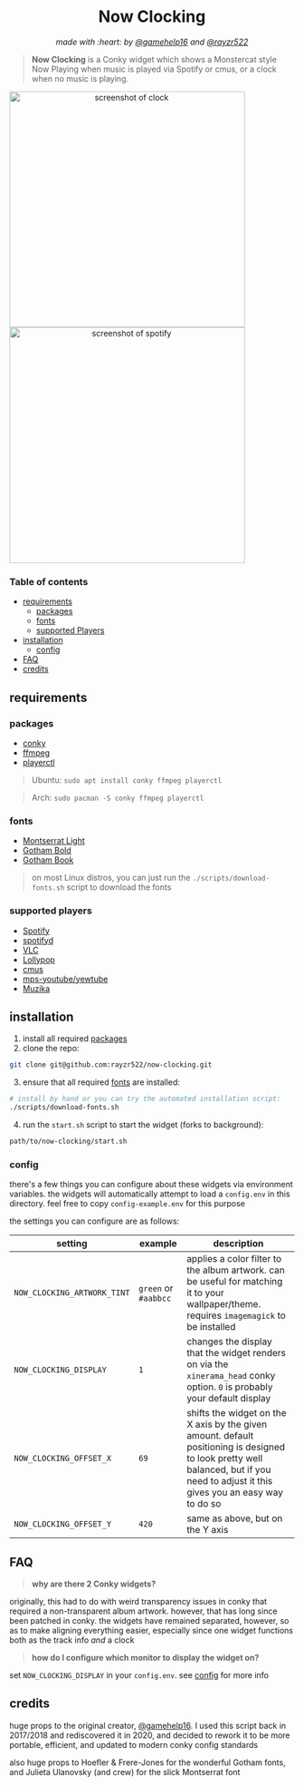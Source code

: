 <h1 align="center">Now Clocking</h1>
<p align="center"><i>made with :heart: by <a href="https://github.com/gamehelp16">@gamehelp16</a> and <a href="https://github.com/rayzr522">@rayzr522</a></i></p>

> **Now Clocking** is a Conky widget which shows a Monstercat style Now Playing when music is played via Spotify or cmus, or a clock when no music is playing.

<div align="center" style="display:inline">
<img alt="screenshot of clock" src="res/now-clocking-clock.jpg" width="416px" />
<img alt="screenshot of spotify" src="res/now-clocking-spotify.jpg" width="416px" />
</div>

### Table of contents

- [requirements](#requirements)
  - [packages](#packages)
  - [fonts](#fonts)
  - [supported Players](#supported-players)
- [installation](#installation)
  - [config](#config)
- [FAQ](#faq)
- [credits](#credits)

## requirements

### packages

- [conky](https://github.com/brndnmtthws/conky/)
- [ffmpeg](https://www.ffmpeg.org/)
- [playerctl](https://github.com/altdesktop/playerctl)

> Ubuntu: `sudo apt install conky ffmpeg playerctl`

> Arch: `sudo pacman -S conky ffmpeg playerctl`

### fonts

- [Montserrat Light](https://fonts.google.com/specimen/Montserrat?selection.family=Montserrat:300)
- [Gotham Bold](https://fontsgeek.com/fonts/Gotham-Bold)
- [Gotham Book](https://fontsgeek.com/fonts/Gotham-Book)

> on most Linux distros, you can just run the `./scripts/download-fonts.sh` script to download the fonts

### supported players

- [Spotify](https://www.spotify.com/)
- [spotifyd](https://github.com/Spotifyd/spotifyd)
- [VLC](https://www.videolan.org/)
- [Lollypop](https://wiki.gnome.org/Apps/Lollypop)
- [cmus](https://cmus.github.io/)
- [mps-youtube/yewtube](https://github.com/mps-youtube/yewtube)
- [Muzika](https://github.com/vixalien/muzika)

## installation

1. install all required [packages](#packages)
2. clone the repo:

```bash
git clone git@github.com:rayzr522/now-clocking.git
```

3. ensure that all required [fonts](#fonts) are installed:

```bash
# install by hand or you can try the automated installation script:
./scripts/download-fonts.sh
```

4. run the `start.sh` script to start the widget (forks to background):

```bash
path/to/now-clocking/start.sh
```

### config

there's a few things you can configure about these widgets via environment variables. the widgets will automatically attempt to load a `config.env` in this directory. feel free to copy `config-example.env` for this purpose

the settings you can configure are as follows:

| setting                     | example              | description                                                                                                                                                                         |
| --------------------------- | -------------------- | ----------------------------------------------------------------------------------------------------------------------------------------------------------------------------------- |
| `NOW_CLOCKING_ARTWORK_TINT` | `green` or `#aabbcc` | applies a color filter to the album artwork. can be useful for matching it to your wallpaper/theme. requires `imagemagick` to be installed                                          |
| `NOW_CLOCKING_DISPLAY`      | `1`                  | changes the display that the widget renders on via the `xinerama_head` conky option. `0` is probably your default display                                                           |
| `NOW_CLOCKING_OFFSET_X`     | `69`                 | shifts the widget on the X axis by the given amount. default positioning is designed to look pretty well balanced, but if you need to adjust it this gives you an easy way to do so |
| `NOW_CLOCKING_OFFSET_Y`     | `420`                | same as above, but on the Y axis                                                                                                                                                    |

## FAQ

> **why are there 2 Conky widgets?**

originally, this had to do with weird transparency issues in conky that required a non-transparent album artwork. however, that has long since been patched in conky. the widgets have remained separated, however, so as to make aligning everything easier, especially since one widget functions both as the track info _and_ a clock

> **how do I configure which monitor to display the widget on?**

set `NOW_CLOCKING_DISPLAY` in your `config.env`. see [config](#config) for more info

## credits

huge props to the original creator, [@gamehelp16](https://github.com/gamehelp16). I used this script back in 2017/2018 and rediscovered it in 2020, and decided to rework it to be more portable, efficient, and updated to modern conky config standards

also huge props to Hoefler & Frere-Jones for the wonderful Gotham fonts, and Julieta Ulanovsky (and crew) for the slick Montserrat font
